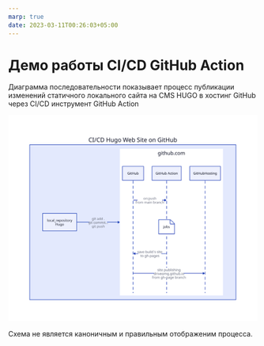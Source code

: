```yaml
---
marp: true
date: 2023-03-11T00:26:03+05:00
---
```


# Демо работы CI/CD GitHub Action
Диаграмма последовательности показывает процесс публикации изменений 
статичного локального сайта на CMS HUGO в хостинг GitHub через CI/CD инструмент GitHub Action

![CI/CD](/posts/seq_dia.svg)

Схема не является каноничным и правильным отображеним процесса.
